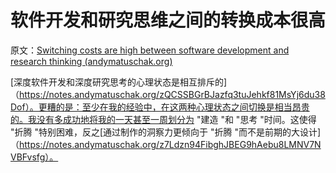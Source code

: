 # 软件开发和研究思维之间的转换成本很高

原文：[Switching costs are high between software development and research thinking (andymatuschak.org)](https://notes.andymatuschak.org/z78pmtn8LMt6npZyHciSjVZJdp3u7sin61PzG)

[深度软件开发和深度研究思考的心理状态是相互排斥的]（https://notes.andymatuschak.org/zQCSSBGrBJazfq3tuJehkf81MsYj6du38Dof）。更糟的是：至少在我的经验中，在这两种心理状态之间切换是相当昂贵的。我没有多成功地将我的一天甚至一周划分为 "建造 "和 "思考 "时间。这使得 "折腾 "特别困难，反之[通过制作的洞察力更倾向于 "折腾 "而不是前期的大设计]（https://notes.andymatuschak.org/z7Ldzn94FibghJBEG9hAebu8LMNV7NVBFvsfg）。